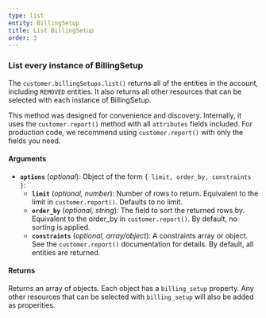 ```yaml
---
type: list
entity: BillingSetup
title: List BillingSetup
order: 3
---
```


### List every instance of BillingSetup

The `customer.billingSetups.list()` returns all of the entities in the account, including `REMOVED` entities. It also returns all other resources that can be selected with each instance of BillingSetup.

This method was designed for convenience and discovery. Internally, it uses the `customer.report()` method with all `attributes` fields included. For production code, we recommend using `customer.report()` with only the fields you need.

#### Arguments

- **`options`** (_optional_): Object of the form `{ limit, order_by, constraints }`:
  - **`limit`** (_optional, number_): Number of rows to return. Equivalent to the limit in `customer.report()`. Defaults to no limit.
  - **`order_by`** (_optional, string_): The field to sort the returned rows by. Equivalent to the order_by in `customer.report()`. By default, no sorting is applied.
  - **`constraints`** (_optional, array/object_): A constraints array or object. See the `customer.report()` documentation for details. By default, all entities are returned.

#### Returns

Returns an array of objects.
Each object has a `billing_setup` property. Any other resources that can be selected with `billing_setup` will also be added as properities.
